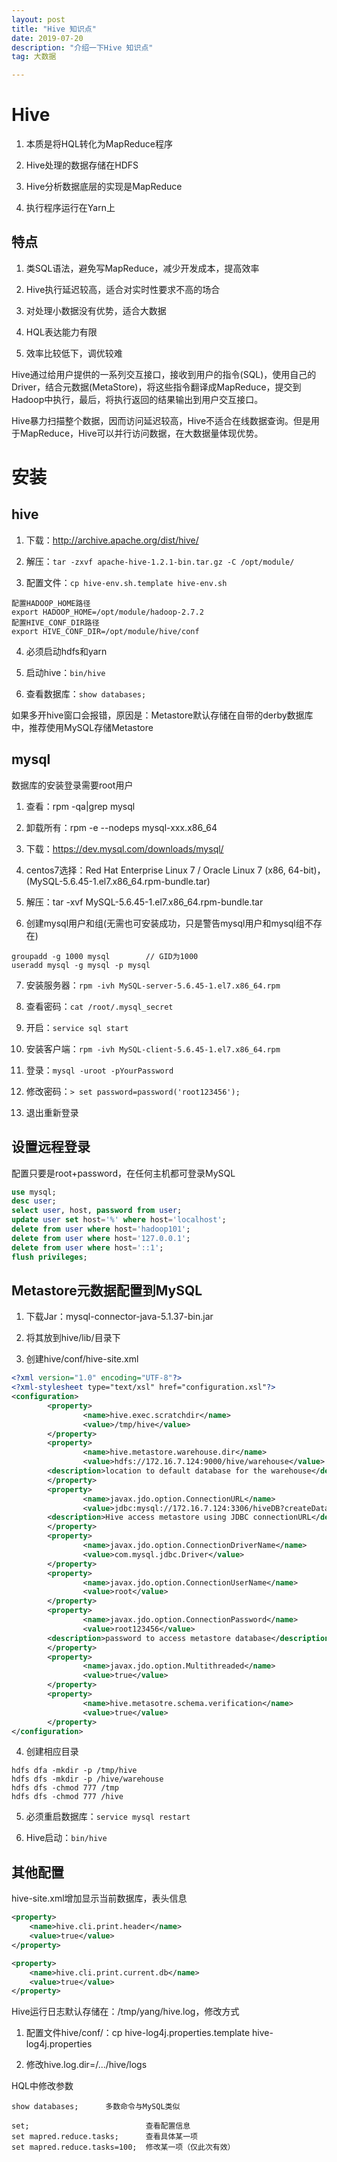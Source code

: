 ```yaml
---
layout: post
title: "Hive 知识点"
date: 2019-07-20
description: "介绍一下Hive 知识点"
tag: 大数据

---
```


# Hive

1. 本质是将HQL转化为MapReduce程序

2. Hive处理的数据存储在HDFS

3. Hive分析数据底层的实现是MapReduce

4. 执行程序运行在Yarn上

## 特点

1. 类SQL语法，避免写MapReduce，减少开发成本，提高效率

2. Hive执行延迟较高，适合对实时性要求不高的场合

3. 对处理小数据没有优势，适合大数据

4. HQL表达能力有限

5. 效率比较低下，调优较难


Hive通过给用户提供的一系列交互接口，接收到用户的指令(SQL)，使用自己的Driver，结合元数据(MetaStore)，将这些指令翻译成MapReduce，提交到Hadoop中执行，最后，将执行返回的结果输出到用户交互接口。


Hive暴力扫描整个数据，因而访问延迟较高，Hive不适合在线数据查询。但是用于MapReduce，Hive可以并行访问数据，在大数据量体现优势。


# 安装

## hive

1. 下载：http://archive.apache.org/dist/hive/

2. 解压：`tar -zxvf apache-hive-1.2.1-bin.tar.gz -C /opt/module/`

3. 配置文件：`cp hive-env.sh.template hive-env.sh`
```
配置HADOOP_HOME路径
export HADOOP_HOME=/opt/module/hadoop-2.7.2
配置HIVE_CONF_DIR路径
export HIVE_CONF_DIR=/opt/module/hive/conf
```

4. 必须启动hdfs和yarn

5. 启动hive：`bin/hive`

6. 查看数据库：`show databases;`

如果多开hive窗口会报错，原因是：Metastore默认存储在自带的derby数据库中，推荐使用MySQL存储Metastore


## mysql

数据库的安装登录需要root用户

1. 查看：rpm -qa\|grep mysql

2. 卸载所有：rpm -e --nodeps mysql-xxx.x86_64

3. 下载：https://dev.mysql.com/downloads/mysql/

4. centos7选择：Red Hat Enterprise Linux 7 / Oracle Linux 7 (x86, 64-bit)，(MySQL-5.6.45-1.el7.x86_64.rpm-bundle.tar)

5. 解压：tar -xvf MySQL-5.6.45-1.el7.x86_64.rpm-bundle.tar

6. 创建mysql用户和组(无需也可安装成功，只是警告mysql用户和mysql组不存在)
```
groupadd -g 1000 mysql        // GID为1000
useradd mysql -g mysql -p mysql
```

7. 安装服务器：`rpm -ivh MySQL-server-5.6.45-1.el7.x86_64.rpm`

8. 查看密码：`cat /root/.mysql_secret`

9. 开启：`service sql start`

10. 安装客户端：`rpm -ivh MySQL-client-5.6.45-1.el7.x86_64.rpm`

11. 登录：`mysql -uroot -pYourPassword`

12. 修改密码：`> set password=password('root123456');`

13. 退出重新登录


## 设置远程登录

配置只要是root+password，在任何主机都可登录MySQL

```SQL
use mysql;
desc user;
select user, host, password from user;
update user set host='%' where host='localhost';
delete from user where host='hadoop101';
delete from user where host='127.0.0.1';
delete from user where host='::1';
flush privileges;	
```

## Metastore元数据配置到MySQL

1. 下载Jar：mysql-connector-java-5.1.37-bin.jar

2. 将其放到hive/lib/目录下

3. 创建hive/conf/hive-site.xml

```xml
<?xml version="1.0" encoding="UTF-8"?>
<?xml-stylesheet type="text/xsl" href="configuration.xsl"?>
<configuration>
        <property>
                <name>hive.exec.scratchdir</name>
                <value>/tmp/hive</value>
        </property>
        <property>
                <name>hive.metastore.warehouse.dir</name>
                <value>hdfs://172.16.7.124:9000/hive/warehouse</value>
        <description>location to default database for the warehouse</description>
        </property>
        <property>
                <name>javax.jdo.option.ConnectionURL</name>
                <value>jdbc:mysql://172.16.7.124:3306/hiveDB?createDatabaseIfNotExist=true&amp;characterEncoding=UTF-8&amp;useSSL=false</value>
        <description>Hive access metastore using JDBC connectionURL</description>
        </property>
        <property>
                <name>javax.jdo.option.ConnectionDriverName</name>
                <value>com.mysql.jdbc.Driver</value>
        </property>
        <property>
                <name>javax.jdo.option.ConnectionUserName</name>
                <value>root</value>
        </property>
        <property>
                <name>javax.jdo.option.ConnectionPassword</name>
                <value>root123456</value>
        <description>password to access metastore database</description>
        </property>
        <property>
                <name>javax.jdo.option.Multithreaded</name>
                <value>true</value>
        </property>
        <property>
                <name>hive.metasotre.schema.verification</name>
                <value>true</value>
        </property>
</configuration>
```

4. 创建相应目录

```
hdfs dfa -mkdir -p /tmp/hive
hdfs dfs -mkdir -p /hive/warehouse
hdfs dfs -chmod 777 /tmp
hdfs dfs -chmod 777 /hive 
```

5. 必须重启数据库：`service mysql restart`

6. Hive启动：`bin/hive`


## 其他配置

hive-site.xml增加显示当前数据库，表头信息

```xml
<property>
	<name>hive.cli.print.header</name>
	<value>true</value>
</property>

<property>
	<name>hive.cli.print.current.db</name>
	<value>true</value>
</property>
```

Hive运行日志默认存储在：/tmp/yang/hive.log，修改方式

1. 配置文件hive/conf/：cp hive-log4j.properties.template hive-log4j.properties

2. 修改hive.log.dir=/.../hive/logs


HQL中修改参数

```
show databases;      多数命令与MySQL类似

set;                          查看配置信息
set mapred.reduce.tasks;      查看具体某一项
set mapred.reduce.tasks=100;  修改某一项（仅此次有效）  
```


